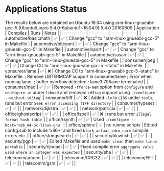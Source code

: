 # Applications Status

The results below are obtained on Ubuntu 16.04 using arm-linux-gnueabi-gcc-5 (Ubuntu/Linaro 5.4.0-6ubuntu1~16.04.9) 5.4.0 20160609
| Application | Compiles | Runs | Notes |
|-------------|----------|------|-------|
| automotive/basicmath | :white_check_mark: | :white_check_mark: | Change "gcc" to "arm-linux-gnueabi-gcc-5" in Makefile |
| automotive/bitcount | :white_check_mark: | :white_check_mark: | Change "gcc" to "arm-linux-gnueabi-gcc-5" in Makefile |
| automotive/qsort | :white_check_mark: | :white_check_mark: | Change "gcc" to "arm-linux-gnueabi-gcc-5" in Makefile |
| automotive/susan | :white_check_mark: | :white_check_mark: | Change "gcc" to "arm-linux-gnueabi-gcc-5" in Makefile |
| consumer/jpeg | :white_check_mark: | :white_check_mark: | Change CC to "arm-linux-gnueabi-gcc-5 -static" in Makefile. |
| consumer/lame | :white_check_mark: | :x: | Change CC to "arm-linux-gnueabi-gcc-5 -static" in Makefile. ; Remove LIBTERMCAP support in consumer/lame ; Error when running lame: ; buffer overflow detected : lame3.70/lame terminated |
| consumer/mad | :white_check_mark: | :white_check_mark: | Removed `-fforce-mem` option from `configure` and `configure.in` under `libmad` and removed `id3tag` support using `./configure --without-id3tag`|
| consumer/tiff | :white_check_mark: | :x: | Added `-lm` to `LIBS` under `tools`; runs but error `Seek error accessing TIFF directory`  |
| consumer/typeset | :white_check_mark: | :white_check_mark: |   |
| network/dijkstra | :white_check_mark: | :white_check_mark: |   |
| network/patricia | :white_check_mark: | :white_check_mark: |   |
| office/ghostscript | :white_check_mark: | :white_check_mark: |   |
| office/ispell | :white_check_mark: | :x: | runs but error `Illegal format hash table`  |
| office/rsynth | :white_check_mark: | :white_check_mark: | Used `./configure --host='x86_64-pc-linux-gnu'` |
| office/sphinx | :white_check_mark: | no runme scripts | Edited config.sub to include 'x86*' and fixed `block_actual_cdcn_norm` compile errors etc. |
| office/stringsearch | :white_check_mark: | :white_check_mark:  |   |
| security/blowfish | :white_check_mark: | :white_check_mark: |   |
| security/pgp | :white_check_mark: | :white_check_mark: | Edited Makefile and used `make clean` then `make linux-portable`  |
| security/rijndael | :white_check_mark: | :white_check_mark: | Fixed compile error `aggregate value used where an integer was expected`  |
| security/sha | :white_check_mark: | :white_check_mark: |   |
| telecomm/adpcm | :white_check_mark: | :white_check_mark: |   |
| telecomm/CRC32 | :white_check_mark: | :white_check_mark: |   |
| telecomm/FFT | :white_check_mark: | :white_check_mark: |   |
| telecomm/gsm | :white_check_mark: | :white_check_mark: |   |
